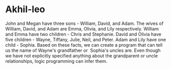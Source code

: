 # Akhil-leo
John and Megan have three sons - William, David, and Adam. The wives of William, David, and Adam are Emma, Olivia, and Lily respectively. William and Emma have two children - Chris and Stephanie. David and Olivia have five children - Wayne, Tiffany, Julie, Neil, and Peter. Adam and Lily have one child - Sophia. Based on these facts, we can create a program that can tell us the name of Wayne's grandfather or  Sophia's uncles are. Even though we have not explicitly specified anything about the grandparent or uncle relationships, logic programming can infer them.
